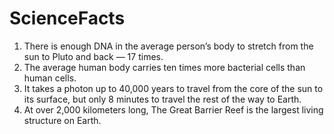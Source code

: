 # ScienceFacts
1. There is enough DNA in the average person’s body to stretch from the sun to Pluto and back — 17 times.
2. The average human body carries ten times more bacterial cells than human cells.
3. It takes a photon up to 40,000 years to travel from the core of the sun to its surface, but only 8 minutes to travel the rest of the way to Earth.
4. At over 2,000 kilometers long, The Great Barrier Reef is the largest living structure on Earth.
